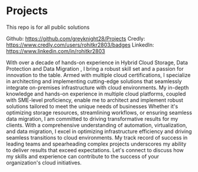 # Projects
This repo is for all public solutions

Github: https://github.com/greyknight28/Projects
Credly: https://www.credly.com/users/rohitkr2803/badges
LinkedIn: https://www.linkedin.com/in/rohitkr2803

With over a decade of hands-on experience in Hybrid Cloud Storage, Data Protection and Data Migration , I bring a robust skill set and a passion for innovation to the table. Armed with multiple cloud certifications, I specialize in architecting and implementing cutting-edge solutions that seamlessly integrate on-premises infrastructure with cloud environments. My in-depth knowledge and hands-on experience in multiple cloud platforms, coupled with SME-level proficiency, enable me to architect and implement robust solutions tailored to meet the unique needs of businesses Whether it's optimizing storage resources, streamlining workflows, or ensuring seamless data migration, I am committed to driving transformative results for my clients.
With a comprehensive understanding of automation, virtualization, and data migration, I excel in optimizing infrastructure efficiency and driving seamless transitions to cloud environments. My track record of success in leading teams and spearheading complex projects underscores my ability to deliver results that exceed expectations. Let's connect to discuss how my skills and experience can contribute to the success of your organization's cloud initiatives.
